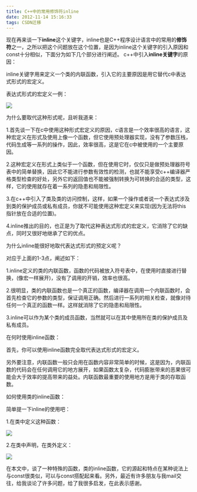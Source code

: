 ```yaml
---
title: C++中的常用修饰符inline
date: 2012-11-14 15:16:33
tags: CSDN迁移
---
```

   现在再来谈一下**inline**这个关键字，inline也是C++程序设计语言中的常用的**修饰符**之一，之所以把这个问题放在这个位置，是因为inline这个关键字的引入原因和const十分相似，下面分为如下几个部分进行阐述。 c++中引入**inline关键字**的原因：

 inline关键字用来定义一个类的内联函数，引入它的主要原因是用它替代c中表达式形式的宏定义。

 表达式形式的宏定义一例：

 [![](http://pic.it.8844.com/filespic/100909/1110/x_8ca4077475.jpg)](http://pic.it.8844.com/filespic/100909/1110/x_8ca4077475.jpg)

 为什么要取代这种形式呢，且听我道来：

 1.首先谈一下在c中使用这种形式宏定义的原因，c语言是一个效率很高的语言，这种宏定义在形式及使用上像一个函数，但它使用预处理器实现，没有了参数压栈，代码生成等一系列的操作，因此，效率很高，这是它在c中被使用的一个主要原因。

 2.这种宏定义在形式上类似于一个函数，但在使用它时，仅仅只是做预处理器符号表中的简单替换，因此它不能进行参数有效性的检测，也就不能享受c++编译器严格类型检查的好处，另外它的返回值也不能被强制转换为可转换的合适的类型，这样，它的使用就存在着一系列的隐患和局限性。

 3.在c++中引入了类及类的访问控制，这样，如果一个操作或者说一个表达式涉及到类的保护成员或私有成员，你就不可能使用这种宏定义来实现(因为无法将this指针放在合适的位置)。

 4.inline推出的目的，也正是为了取代这种表达式形式的宏定义，它消除了它的缺点，同时又很好地继承了它的优点。

 为什么inline能很好地取代表达式形式的预定义呢？

 对应于上面的1-3点，阐述如下：

 1.inline定义的类的内联函数，函数的代码被放入符号表中，在使用时直接进行替换，(像宏一样展开)，没有了调用的开销，效率也很高。

 2.很明显，类的内联函数也是一个真正的函数，编译器在调用一个内联函数时，会首先检查它的参数的类型，保证调用正确。然后进行一系列的相关检查，就像对待任何一个真正的函数一样。这样就消除了它的隐患和局限性。

 3.inline可以作为某个类的成员函数，当然就可以在其中使用所在类的保护成员及私有成员。

 在何时使用inline函数：

 首先，你可以使用inline函数完全取代表达式形式的宏定义。

 另外要注意，内联函数一般只会用在函数内容非常简单的时候，这是因为，内联函数的代码会在任何调用它的地方展开，如果函数太复杂，代码膨胀带来的恶果很可能会大于效率的提高带来的益处。内联函数最重要的使用地方是用于类的存取函数。

 如何使用类的inline函数：

 简单提一下inline的使用吧：

 1.在类中定义这种函数：

 [![](http://pic.it.8844.com/filespic/100909/1110/x_1234077479.jpg)](http://pic.it.8844.com/filespic/100909/1110/x_1234077479.jpg)

 2.在类中声明，在类外定义：

 [![](http://pic.it.8844.com/filespic/100909/1110/x_1234077427.jpg)](http://pic.it.8844.com/filespic/100909/1110/x_1234077427.jpg)

 在本文中，谈了一种特殊的函数，类的inline函数，它的源起和特点在某种说法上与const很类似，可以与const搭配起来看。另外，最近有许多朋友与我mail交往，给我谈论了许多问题，给了我很多启发，在此表示感谢。

   
 